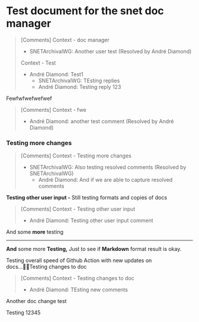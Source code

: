# Test document for the snet doc manager 

> [Comments]
> Context - doc manager
> * SNETArchivalWG: Another user test (Resolved by André Diamond)
>
> Context - Test
> * André Diamond: Test1
>   - SNETArchivalWG: TEsting replies
>   - André Diamond: Testing reply 123
>





Fewfwfwefwefwef 

> [Comments]
> Context - fwe
> * André Diamond: another test comment (Resolved by André Diamond)
>



### Testing more changes 

> [Comments]
> Context - Testing more changes
> * SNETArchivalWG: Also testing resolved comments (Resolved by SNETArchivalWG)
>   - André Diamond: And if we are able to capture resolved comments
>



**Testing other user input  -** Still testing formats and copies of docs 

> [Comments]
> Context - Testing other user input
> * André Diamond: Testing other user input comment
>



And some **more** testing

****

**And** some more **Testing,** Just to see if **Markdown** format result is okay.



Testing overall speed of Github Action with new updates on docs…Testing changes to doc 

> [Comments]
> Context - Testing changes to doc
> * André Diamond: TEsting new comments
>



Another doc change test



Testing 12345

